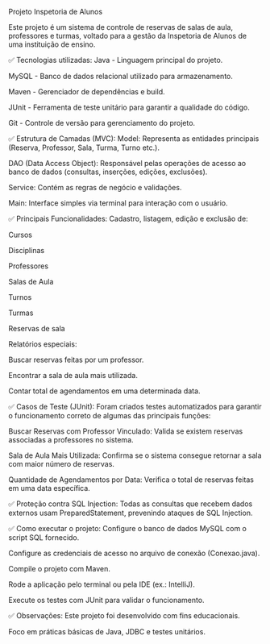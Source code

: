 Projeto Inspetoria de Alunos

Este projeto é um sistema de controle de reservas de salas de aula, professores e turmas, voltado para a gestão da Inspetoria de Alunos de uma instituição de ensino.

✅ Tecnologias utilizadas:
Java - Linguagem principal do projeto.

MySQL - Banco de dados relacional utilizado para armazenamento.

Maven - Gerenciador de dependências e build.

JUnit - Ferramenta de teste unitário para garantir a qualidade do código.

Git - Controle de versão para gerenciamento do projeto.

✅ Estrutura de Camadas (MVC):
Model: Representa as entidades principais (Reserva, Professor, Sala, Turma, Turno etc.).

DAO (Data Access Object): Responsável pelas operações de acesso ao banco de dados (consultas, inserções, edições, exclusões).

Service: Contém as regras de negócio e validações.

Main: Interface simples via terminal para interação com o usuário.

✅ Principais Funcionalidades:
Cadastro, listagem, edição e exclusão de:

Cursos

Disciplinas

Professores

Salas de Aula

Turnos

Turmas

Reservas de sala

Relatórios especiais:

Buscar reservas feitas por um professor.

Encontrar a sala de aula mais utilizada.

Contar total de agendamentos em uma determinada data.

✅ Casos de Teste (JUnit):
Foram criados testes automatizados para garantir o funcionamento correto de algumas das principais funções:

Buscar Reservas com Professor Vinculado:
Valida se existem reservas associadas a professores no sistema.

Sala de Aula Mais Utilizada:
Confirma se o sistema consegue retornar a sala com maior número de reservas.

Quantidade de Agendamentos por Data:
Verifica o total de reservas feitas em uma data específica.

✅ Proteção contra SQL Injection:
Todas as consultas que recebem dados externos usam PreparedStatement, prevenindo ataques de SQL Injection.

✅ Como executar o projeto:
Configure o banco de dados MySQL com o script SQL fornecido.

Configure as credenciais de acesso no arquivo de conexão (Conexao.java).

Compile o projeto com Maven.

Rode a aplicação pelo terminal ou pela IDE (ex.: IntelliJ).

Execute os testes com JUnit para validar o funcionamento.

✅ Observações:
Este projeto foi desenvolvido com fins educacionais.

Foco em práticas básicas de Java, JDBC e testes unitários.
